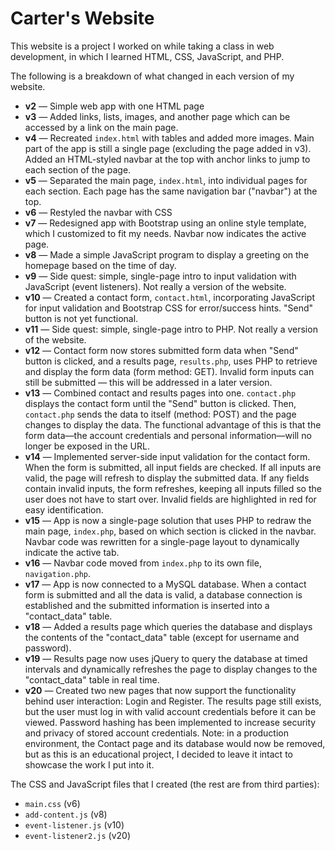 # Carter's Website

This website is a project I worked on while taking a class in web development, in which I learned HTML, CSS, JavaScript, and PHP.

The following is a breakdown of what changed in each version of my website.

- **v2** — Simple web app with one HTML page
- **v3** — Added links, lists, images, and another page which can be accessed by a link on the main page.
- **v4** — Recreated `index.html` with tables and added more images. Main part of the app is still a single page (excluding the page added in v3). Added an HTML-styled navbar at the top with anchor links to jump to each section of the page.
- **v5** — Separated the main page, `index.html`, into individual pages for each section. Each page has the same navigation bar ("navbar") at the top.
- **v6** — Restyled the navbar with CSS
- **v7** — Redesigned app with Bootstrap using an online style template, which I customized to fit my needs. Navbar now indicates the active page.
- **v8** — Made a simple JavaScript program to display a greeting on the homepage based on the time of day.
- **v9** — Side quest: simple, single-page intro to input validation with JavaScript (event listeners). Not really a version of the website.
- **v10** — Created a contact form, `contact.html`, incorporating JavaScript for input validation and Bootstrap CSS for error/success hints. "Send" button is not yet functional.
- **v11** — Side quest: simple, single-page intro to PHP. Not really a version of the website.
- **v12** — Contact form now stores submitted form data when "Send" button is clicked, and a results page, `results.php`, uses PHP to retrieve and display the form data (form method: GET). Invalid form inputs can still be submitted — this will be addressed in a later version.
- **v13** — Combined contact and results pages into one. `contact.php` displays the contact form until the "Send" button is clicked. Then, `contact.php` sends the data to itself (method: POST) and the page changes to display the data. The functional advantage of this is that the form data—the account credentials and personal information—will no longer be exposed in the URL.
- **v14** — Implemented server-side input validation for the contact form. When the form is submitted, all input fields are checked. If all inputs are valid, the page will refresh to display the submitted data. If any fields contain invalid inputs, the form refreshes, keeping all inputs filled so the user does not have to start over. Invalid fields are highlighted in red for easy identification.
- **v15** — App is now a single-page solution that uses PHP to redraw the main page, `index.php`, based on which section is clicked in the navbar. Navbar code was rewritten for a single-page layout to dynamically indicate the active tab.
- **v16** — Navbar code moved from `index.php` to its own file, `navigation.php`.
- **v17** — App is now connected to a MySQL database. When a contact form is submitted and all the data is valid, a database connection is established and the submitted information is inserted into a "contact_data" table.
- **v18** — Added a results page which queries the database and displays the contents of the "contact_data" table (except for username and password).
- **v19** — Results page now uses jQuery to query the database at timed intervals and dynamically refreshes the page to display changes to the "contact_data" table in real time. 
- **v20** — Created two new pages that now support the functionality behind user interaction: Login and Register. The results page still exists, but the user must log in with valid account credentials before it can be viewed. Password hashing has been implemented to increase security and privacy of stored account credentials. 
Note: in a production environment, the Contact page and its database would now be removed, but as this is an educational project, I decided to leave it intact to showcase the work I put into it.


The CSS and JavaScript files that I created (the rest are from third parties):
- `main.css` (v6)
- `add-content.js` (v8)
- `event-listener.js` (v10)
- `event-listener2.js` (v20)
